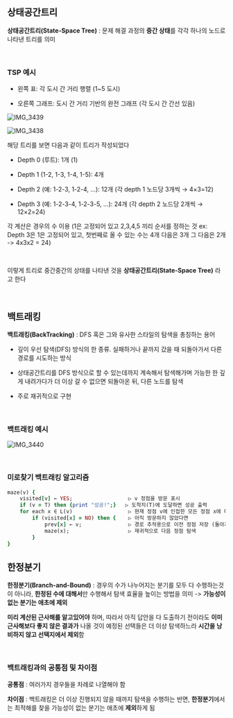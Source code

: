 ## 상태공간트리 

**상태공간트리(State-Space Tree)** : 문제 해결 과정의 **중간 상태**를 각각 하나의 노드로 나타낸 트리를 의미

<br/>

### TSP 예시 

- 왼쪽 표: 각 도시 간 거리 행렬 (1~5 도시)

- 오른쪽 그래프: 도시 간 거리 기반의 완전 그래프 (각 도시 간 간선 있음)

![IMG_3439](https://github.com/user-attachments/assets/7333661c-fd57-4b0b-b8e4-dcd01f055e05)

![IMG_3438](https://github.com/user-attachments/assets/4a02e185-b536-46d2-aec1-ea984bbc002b)

해당 트리를 보면 다음과 같이 트리가 작성되었다 

- Depth 0 (루트): 1개 (1)

- Depth 1 (1-2, 1-3, 1-4, 1-5): 4개

- Depth 2 (예: 1-2-3, 1-2-4, ...): 12개 (각 depth 1 노드당 3개씩 → 4×3=12)

- Depth 3 (예: 1-2-3-4, 1-2-3-5, ...): 24개 (각 depth 2 노드당 2개씩 → 12×2=24)

각 계산은 경우의 수 이용 (1은 고정되어 있고 2,3,4,5 끼리 순서를 정하는 것 ex: Depth 3은 1은 고정되어 있고, 첫번째로 올 수 있는 수는 4개 다음은 3개 그 다음은 2개 -> 4x3x2 = 24)

<br/>

이렇게 트리로 중간중간의 상태를 나타낸 것을 **상태공간트리(State-Space Tree)** 라고 한다 

<br/>

## 백트래킹

**백트래킹(BackTracking)** : DFS 혹은 그와 유사한 스타일의 탐색을 총칭하는 용어

- 깊이 우선 탐색(DFS) 방식의 한 종류. 실패하거나 끝까지 갔을 때 되돌아가서 다른 경로를 시도하는 방식

- 상태공간트리를 DFS 방식으로 할 수 있는데까지 계속해서 탐색해가며 가능한 한 깊게 내려가다가 더 이상 갈 수 없으면 되돌아온 뒤, 다른 노드를 탐색

- 주로 재귀적으로 구현

<br/>

### 백트래킹 예시 

![IMG_3440](https://github.com/user-attachments/assets/b31e1e41-0e5e-4358-a4b4-6c565496d45b)

<br/>

### 미로찾기 백트래킹 알고리즘

```ruby
maze(v) {
    visited[v] ← YES;                  ▷ v 정점을 방문 표시
    if (v = T) then {print "성공!";}   ▷ 도착지(T)에 도달하면 성공 출력
    for each x ∈ L(v)                  ▷ 현재 정점 v에 인접한 모든 정점 x에 대해
        if (visited[x] = NO) then {    ▷ 아직 방문하지 않았다면
            prev[x] ← v;               ▷ 경로 추적용으로 이전 정점 저장 (돌아가는 길을 저장하기 위함)
            maze(x);                   ▷ 재귀적으로 다음 정점 탐색
        }
}
```

## 한정분기 

**한정분기(Branch-and-Bound)** : 경우의 수가 나누어지는 분기를 모두 다 수행하는것이 아니라, **한정된 수에 대해서**만 수행해서 탐색 효율을 높이는 방법을 의미 -> **가능성이 없는 분기는 애초에 제외**

**미리 계산된 근사해를 알고있어야** 하며, 따라서 아직 답안을 다 도출하기 전이라도 **이미 근사해보다 좋지 않은 결과가** 나올 것이 예정된 선택들은 더 이상 탐색하느라 **시간을 낭비하지 않고 선택지에서 제외**함

<br/>

### 백트래킹과의 공통점 및 차이점

**공통점** : 여러가지 경우들을 차례로 나열해야 함

**차이점** : 백트래킹은 더 이상 진행되지 않을 때까지 탐색을 수행하는 반면, **한정분기**에서는 최적해를 찾을 가능성이 없는 분기는 애초에 **제외**하게 됨















































































